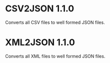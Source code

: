 CSV2JSON 1.1.0
=================

Converts all CSV files to well formed JSON files.



XML2JSON 1.1.0
=================

Converts all XML files to well formed JSON files.